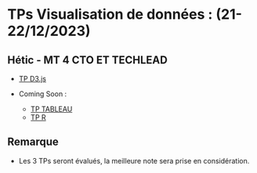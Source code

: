 # TPs Visualisation de données : (21-22/12/2023)

## Hétic - MT 4 CTO ET TECHLEAD


- [TP D3.js](./D3/)

- Coming Soon :

  - [TP TABLEAU](./TABLEAU)
  - [TP R](./R)

## Remarque

- Les 3 TPs seront évalués, la meilleure note sera prise en considération. 
  